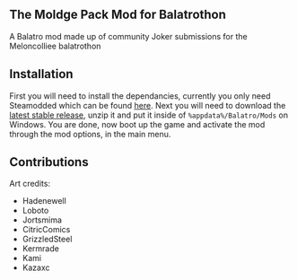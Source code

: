 ## The Moldge Pack Mod for Balatrothon
A Balatro mod made up of community Joker submissions for the Meloncolliee balatrothon

## Installation
First you will need to install the dependancies, currently you only need Steamodded which can be found [here](https://github.com/Steamodded/smods/wiki).
Next you will need to download the [latest stable release](https://github.com/kazaxc/MoldgePack/releases/tag/Release-0.1.0), unzip it and put it inside of ```%appdata%/Balatro/Mods``` on Windows.
You are done, now boot up the game and activate the mod through the mod options, in the main menu.

## Contributions
Art credits:
 - Hadenewell
 - Loboto
 - Jortsmima
 - CitricComics
 - GrizzledSteel
 - Kermrade
 - Kami
 - Kazaxc
